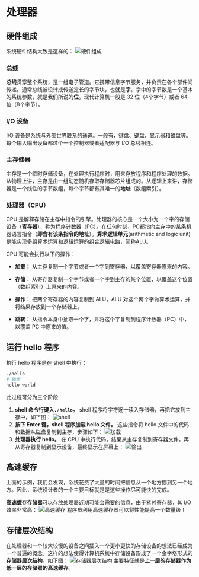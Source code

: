 # 处理器

## 硬件组成

系统硬件结构大致是这样的：
![硬件组成](http://ww1.sinaimg.cn/large/e1b0b6d4ly1g2hjlhms50j20ns0gyn7p.jpg)

### 总线

**总线**贯穿整个系统，是一组电子管道。它携带信息字节服务，并负责在各个部件间传递。通常总线被设计成传送定长的字节块，也就是**字**。字中的字节数是一个基本的系统参数，就是我们所说的**位**。现代计算机一般是 32 位（4个字节）或者 64 位（8个字节）。

### I/O 设备

I/O 设备是系统与外部世界联系的通道。一般有，键盘、键盘、显示器和磁盘等。每个输入输出设备都过个一个控制器或者适配器与 I/O 总线相连。

### 主存储器

主存是一个临时存储设备，在处理执行程序时，用来存放程序和程序处理的数据。从物理上讲，主存是由一组动态随机存取存储器芯片组成的。从逻辑上来讲，存储器是一个线性的字节数组，每个字节都有其唯一的**地址**（数组索引）。

### 处理器（CPU）

CPU 是解释存储在主存中指令的引擎。处理器的核心是一个大小为一个字的存储设备（**寄存器**），称为程序计数器（PC）。在任何时刻，PC都指向主存中的某条机器语言指令（**即含有该条指令的地址**）。**算术逻辑单元**(arithmetic and logic unit) 是能实现多组算术运算和逻辑运算的组合逻辑电路，简称ALU。  

CPU 可能会执行以下的操作：

- **加载：** 从主存复制一个字节或者一个字到寄存器，以覆盖寄存器原来的内容。

- **存储：** 从寄存器复制一个字节或者一个字到主存的某个位置，以覆盖这个位置（数组索引）上原来的内容。

- **操作：** 把两个寄存器的内容复制到 ALU，ALU 对这个两个字做算术运算，并将结果存放到一个存储器上。

- **跳转：** 从指令本身中抽取一个字，并将这个字复制到程序计数器（PC）中，以覆盖 PC 中原来的值。

## 运行 hello 程序

执行 hello 程序是在 shell 中执行：

```sh
./hello
# 输出
hello world
```

此过程可分为三个阶段

1. **shell 命令行键入`./hello`。** shell 程序将字符逐一读入存储器，再把它放到主存中，如下图：
![shell](http://ww1.sinaimg.cn/large/e1b0b6d4ly1g2hju4l3f3j20lh0fu7gi.jpg)
2. **按下 Enter 键，shell 程序加载 hello 文件。** 这些指令将 hello 文件中的代码和数据从磁盘复制到主存，步骤如下：
![加载](https://ws1.sinaimg.cn/large/e1b0b6d4ly1g2hk6cgio2j20oo0gcws4.jpg)
3. **处理器执行 hello。** 在 CPU 中执行代码，结果从主存复制到寄存器文件，再从寄存器复制到显示设备，最终显示在屏幕上：
![输出](https://ws1.sinaimg.cn/large/e1b0b6d4ly1g2i5q3ahtpj20nq0g5dtk.jpg)

## 高速缓存

上面的示例，我们会发现，系统花费了大量的时间把信息从一个地方挪到另一个地方。因此，系统设计者的一个主要目标就是是这些操作尽可能快的完成。  

**高速缓存存储器**可以存放处理器近期可能会需要的信息，由于紧邻寄存器，其 I/O 效率非常高：
![高速缓存](https://ws1.sinaimg.cn/large/e1b0b6d4ly1g2i5ykmtxqj20md09vn46.jpg)
程序员利用高速缓存器可以将性能提高一个数量级！

## 存储层次结构

在处理器和一个较大较慢的设备之间插入一个更小更快的存储设备的想法已经成为一个普遍的概念。这样的想法使得计算机系统中存储设备形成了一个金字塔形式的**存储器层次结构**。如下图：
![存储器层次结构](https://ws1.sinaimg.cn/large/e1b0b6d4ly1g2i63ksjexj20re0gm16i.jpg)
主要特征就是**上一层的存储器作为低一层的存储器的高速缓存**。